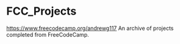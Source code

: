 # FCC_Projects
https://www.freecodecamp.org/andrewg117
An archive of projects completed from FreeCodeCamp.
